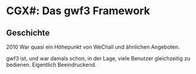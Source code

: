 # CGX#: Das gwf3 Framework

## Geschichte

2010 War quasi ein Höhepunkt von WeChall und ähnlichen Angeboten.

gwf3 ist, und war damals schon, in der Lage, viele Benutzer gleichzeitig zu bedienen. Eigentlich Beeindruckend.


